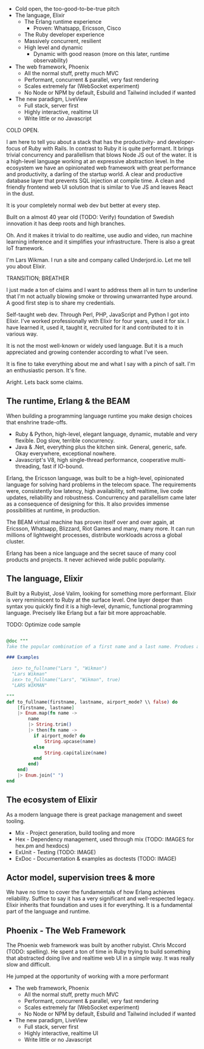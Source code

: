 - Cold open, the too-good-to-be-true pitch
- The language, Elixir
	- The Erlang runtime experience
		- Proven: Whatsapp, Ericsson, Cisco
	- The Ruby developer experience 
	- Massively concurrent, resilient
	- High level and dynamic
		- Dynamic with good reason (more on this later, runtime observability)
- The web framework, Phoenix
	- All the normal stuff, pretty much MVC
	- Performant, concurrent & parallel, very fast rendering
	- Scales extremely far (WebSocket experiment)
	- No Node or NPM by default, Esbuild and Tailwind included if wanted
- The new paradigm, LiveView
	- Full stack, server first
	- Highly interactive, realtime UI
	- Write little or no Javascript

COLD OPEN.

I am here to tell you about a stack that has the productivity- and developer-focus of Ruby with Rails. In contrast to Ruby it is quite performant. It brings trivial concurrency and parallellism that blows Node JS out of the water. It is a high-level language working at an expressive abstraction level. In the ecosystem we have an opinionated web framework with great performance and productivity, a darling of the startup world. A clear and productive database layer that prevents SQL injection at compile time. A clean and friendly frontend web UI solution that is similar to Vue JS and leaves React in the dust.

It is your completely normal web dev but better at every step.

Built on a almost 40 year old (TODO: Verify) foundation of Swedish innovation it has deep roots and high branches.

Oh. And it makes it trivial to do realtime, use audio and video, run machine learning inference and it simplifies your infrastructure. There is also a great IoT framework.

I'm Lars Wikman. I run a site and company called Underjord.io. Let me tell you about Elixir.

TRANSITION; BREATHER

I just made a ton of claims and I want to address them all in turn to underline that I'm not actually blowing smoke or throwing unwarranted hype around. A good first step is to share my credentials.

Self-taught web dev.
Through Perl, PHP, JavaScript and Python I got into Elixir.
I've worked professionally with Elixir for four years, used it for six.
I have learned it, used it, taught it, recruited for it and contributed to it in various way.

It is not the most well-known or widely used language. But it is a much appreciated and growing contender according to what I've seen.

It is fine to take everything about me and what I say with a pinch of salt. I'm an enthusiastic person. It's fine.

Aright. Lets back some claims.

## The runtime, Erlang & the BEAM

When building a programming language runtime you make design choices that enshrine trade-offs.

- Ruby & Python, high-level, elegant language, dynamic, mutable and very flexible. Dog slow, terrible concurrency.
- Java & .Net, everything plus the kitchen sink. General, generic, safe. Okay everywhere, exceptional nowhere.
- Javascript's V8, high single-thread performance, cooperative multi-threading, fast if IO-bound.

Erlang, the Ericsson language, was built to be a high-level, opinionated language for solving hard problems in the telecom space. The requirements were, consistently low latency, high availability, soft realtime, live code updates, reliability and robustness. Concurrency and parallellism came later as a consequence of designing for this. It also provides immense possibilities at runtime, in production.

The BEAM virtual machine has proven itself over and over again, at Ericsson, Whatsapp, Blizzard, Riot Games and many, many more. It can run millions of lightweight processes, distribute workloads across a global cluster.

Erlang has been a nice language and the secret sauce of many cool products and projects. It never achieved wide public popularity.

## The language, Elixir

Built by a Rubyist, José Valim, looking for something more performant. Elixir is very reminiscent to Ruby at the surface level. One layer deeper than syntax you quickly find it is a high-level, dynamic, functional programming language. Precisely like Erlang but a fair bit more approachable.

TODO: Optimize code sample

```elixir

@doc """
Take the popular combination of a first name and a last name. Produes a full name in the typical style.

### Examples

  iex> to_fullname("Lars ", "Wikman")
  "Lars Wikman"
  iex> to_fullname("Lars", "Wikman", true)
  "LARS WIKMAN"

"""
def to_fullname(firstname, lastname, airport_mode? \\ false) do
	[firstname, lastname]
	|> Enum.map(fn name ->
		name
		|> String.trim()
		|> then(fn name ->
		  if airport_mode? do
			  String.upcase(name)
		  else
			  String.capitalize(name)
		  end
		end)
	end)		
	|> Enum.join(" ")
end

```

## The ecosystem of Elixir

As a modern language there is great package management and sweet tooling.

- Mix - Project generation, build tooling and more
- Hex - Dependency management, used through mix (TODO: IMAGES for hex.pm and hexdocs)
- ExUnit - Testing (TODO: IMAGE)
- ExDoc - Documentation & examples as doctests (TODO: IMAGE)

## Actor model, supervision trees & more

We have no time to cover the fundamentals of how Erlang achieves reliability. Suffice to say it has a very significant and well-respected legacy. Elixir inherits that foundation and uses it for everything. It is a fundamental part of the language and runtime.

## Phoenix - The Web Framework

The Phoenix web framework was built by another rubyist. Chris Mccord (TODO: spelling). He spent a ton of time in Ruby trying to build something that abstracted doing live and realtime web UI in a simple way. It was really slow and difficult.

He jumped at the opportunity of working with a more performant

- The web framework, Phoenix
	- All the normal stuff, pretty much MVC
	- Performant, concurrent & parallel, very fast rendering
	- Scales extremely far (WebSocket experiment)
	- No Node or NPM by default, Esbuild and Tailwind included if wanted
- The new paradigm, LiveView
	- Full stack, server first
	- Highly interactive, realtime UI
	- Write little or no Javascript